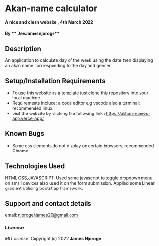 # Akan-name calculator

#### A nice and clean website , 4th March 2022

#### By ** DevJamesnjoroge**

## Description

An application to calculate day of the week using the date then displaying an akan name corrresponding to the day and gender

## Setup/Installation Requirements

- To use this website as a template just clone this repository into your local machine
- Requirements include: a code editor e.g vscode also a terminal; recommended linux.
- visit the website by clicking the following link : https://akhan-names-app.vercel.app/

## Known Bugs

- Some css elements do not display on certain browsers; recommended Chrome

## Technologies Used

HTML,CSS,JAVASCRIPT: Used some javascript to toggle dropdown menu on small devices also used it on the form submission. Applied some Linear gradient utilising bootstrap framework.

## Support and contact details

email: njorogehjames20@gmail.com

### License

_MIT license._
Copyright (c) 2022 **James Njoroge**
